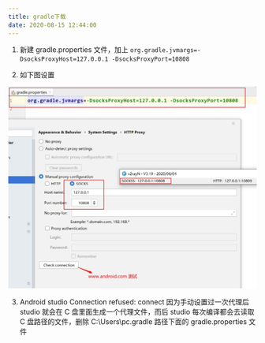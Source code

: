 ```yaml
---
title: gradle下载
date: 2020-08-15 12:44:00
---
```


1. 新建 gradle.properties 文件，加上 `org.gradle.jvmargs=-DsocksProxyHost=127.0.0.1 -DsocksProxyPort=10808`

2. 如下图设置
<img src="/images/20200815_gradle下载.jpg" class="nofancybox"/>

3. Android studio Connection refused: connect
因为手动设置过一次代理后 studio 就会在 C 盘里面生成一个代理文件，而后 studio 每次编译都会去读取 C 盘路径的文件，删除 C:\Users\pc.gradle 路径下面的 gradle.properties 文件


